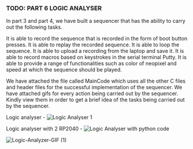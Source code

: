 ### TODO: PART 6 LOGIC ANALYSER 

In part 3 and part 4, we have built a sequencer that has the ability to carry out the following tasks.

It is able to record the sequence that is recorded in the form of boot button presses.
It is able to replay the recorded sequence.
It is able to loop the sequence.
It is able to upload a recording from the laptop and save it.
It is able to record macros based on keystrokes in the serial terminal Putty.
It is able to provide a range of functionalities such as color of neopixel and speed at which the sequence should be played. 

We have attached the file called MainCode which uses all the other C files and header files for the successful implementation of the sequencer. We have attached gifs for every action being carried out by the sequencer. Kindly view them in order to get a brief idea of the tasks being carried out by the sequencer.

Logic analyser -
![Logic Analyser 1](https://user-images.githubusercontent.com/114092860/202714582-27a8f96d-e2a2-43c9-8bbf-87dfc295999e.png)



Logic analyser with 2 RP2040 -
![Logic Analyser with python code](https://user-images.githubusercontent.com/114092860/202714764-832d9492-10c0-46f2-9d06-44b4cd78c4e9.png)

![Logic-Analyzer-GIF (1)](https://user-images.githubusercontent.com/114092860/202714818-886fae9e-3ab1-4959-9d23-e353d717dafd.gif)







